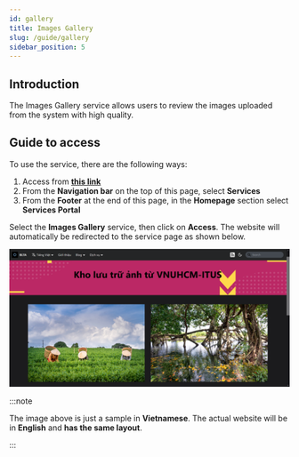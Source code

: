 ```yaml
---
id: gallery
title: Images Gallery
slug: /guide/gallery
sidebar_position: 5
---
```


## Introduction

The Images Gallery service allows users to review the images uploaded from the system with high quality.

## Guide to access

To use the service, there are the following ways:

1. Access from [**this link**](../../../en/services)
2. From the **Navigation bar** on the top of this page, select **Services**
3. From the **Footer** at the end of this page, in the **Homepage** section select **Services Portal**

Select the **Images Gallery** service, then click on **Access**. The website will automatically be redirected to the service page as shown below.

![Gallery](../../../../../public/img/services/gallery.png)

:::note

The image above is just a sample in **Vietnamese**. The actual website will be in **English** and **has the same layout**.

:::
